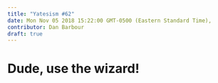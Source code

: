 ```yaml
---
title: "Yatesism #62"
date: Mon Nov 05 2018 15:22:00 GMT-0500 (Eastern Standard Time),
contributor: Dan Barbour
draft: true
---
```

# Dude, use the wizard!
